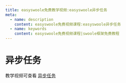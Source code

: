 ```yaml
---
title: easyswoole免费教学视频:easyswoole异步任务
meta:
  - name: description
    content: easyswoole免费视频课程:easyswoole异步任务
  - name: keywords
    content: easyswoole免费视频课程|swoole框架免费教程
---
```


# 异步任务

教学视频可查看 [异步任务](https://www.bilibili.com/video/BV1gj411y7cW)

